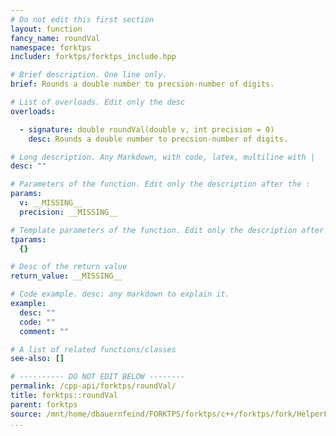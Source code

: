 ```yaml
---
# Do not edit this first section
layout: function
fancy_name: roundVal
namespace: forktps
includer: forktps/forktps_include.hpp

# Brief description. One line only.
brief: Rounds a double number to precsion-number of digits.

# List of overloads. Edit only the desc
overloads:

  - signature: double roundVal(double v, int precision = 0)
    desc: Rounds a double number to precsion-number of digits.

# Long description. Any Markdown, with code, latex, multiline with |
desc: ""

# Parameters of the function. Edit only the description after the :
params:
  v: __MISSING__
  precision: __MISSING__

# Template parameters of the function. Edit only the description after the :
tparams:
  {}

# Desc of the return value
return_value: __MISSING__

# Code example. desc: any markdown to explain it.
example:
  desc: ""
  code: ""
  comment: ""

# A list of related functions/classes
see-also: []

# ---------- DO NOT EDIT BELOW --------
permalink: /cpp-api/forktps/roundVal/
title: forktps::roundVal
parent: forktps
source: /mnt/home/dbauernfeind/FORKTPS/forktps/c++/forktps/fork/HelperFunctions.hpp
...
```


